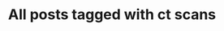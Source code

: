 ---
layout: tag
title: "All posts tagged with ct scans"
permalink: /weblog/tags/ct-scans/
taxonomy: ct scans
---